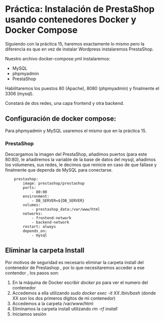 # Práctica: Instalación de PrestaShop usando contenedores Docker y Docker Compose

Siguiendo con la práctica 15, haremos exactamente lo mismo pero la diferencia es que en vez de instalar Wordpress instalaremos PrestaShop.

Nuestro archivo docker-compose.yml instalaremos:
- MySQL
- phpmyadmin
- PrestaShop

Habilitaremos los puestos 80 (Apache), 8080 (phpmyadmin) y finalmente el 3306 (mysql).

Constará de dos redes, una capa frontend y otra backend.

## Configuración de docker compose:

Para phpmyadmin y MySQL usaremos el mismo que en la práctica 15.

### PrestaShop

Descargamos la imagen del PrestaShop, añadimos puertos (para este 80:80), le añadiremos la variable de la base de datos del mysql, añadimos los volumenes, sus redes, le decimos que reinicie en caso de que fallase y finalmente que dependa de MySQL para conectarse. 

```
    prestashop:
        image: prestashop/prestashop
        ports:
            - 80:80
        environment:
            - DB_SERVER=${DB_SERVER}
        volumes:
            - prestashop_data:/var/www/html
        networks:
            - frontend-network
            - backend-network
        restart: always
        depends_on: 
            - mysql
```

## Eliminar la carpeta Install

Por motivos de seguridad es necesario eliminar la carpeta install del contenedor de Prestashop , por lo que necesitaremos acceder a ese contendor , los pasos son:

1. En la máquina de Docker escribir *docker ps* para ver el numero del contenedor
2. Accedemos a ella utilizando *sudo docker exec -it XX /bin/bash* (donde XX son los dos primeros dígitos de mi contenedor)
3. Accedemos a la carpeta /var/www/html 
4. Eliminamos la carpeta install utilizando *rm -rf install*
5. Iniciamos sesión
